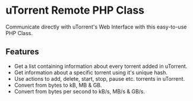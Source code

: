 uTorrent Remote PHP Class
=========================

Communicate directly with uTorrent's Web Interface with this easy-to-use PHP Class.

Features
--------

* Get a list containing information about every torrent added in uTorrent.
* Get information about a specific torrent using it's unique hash.
* Use actions to add, delete, start, stop, pause etc. torrents in uTorrent.
* Convert from bytes to kB, MB & GB.
* Convert from bytes per second to kB/s, MB/s & GB/s.